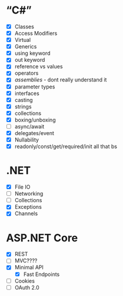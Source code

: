 # “C#”
- [x] Classes
- [x] Access Modifiers
- [x] Virtual
- [x] Generics
- [x] using keyword
- [x] out keyword
- [x] reference vs values
- [x] operators
- [x] *assemblies* - dont really understand it 
- [x] parameter types
- [x] interfaces
- [x] casting
- [x] strings
- [x] collections
- [x] boxing/unboxing
- [ ] async/await
- [x] delegates/event
- [x] Nullability
- [x] readonly/const/get/required/init all that bs

# .NET
- [x] File IO
- [ ] Networking
- [ ] Collections
- [x] Exceptions
- [x] Channels

# ASP.NET Core
- [x] REST
- [ ] MVC????
- [x] Minimal API
	- [x] Fast Endpoints
- [ ] Cookies
- [ ] OAuth 2.0